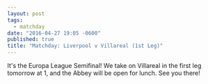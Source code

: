 ```yaml
---
layout: post
tags: 
  - matchday
date: "2016-04-27 19:05 -0600"
published: true
title: "Matchday: Liverpool v Villareal (1st Leg)"
---
```

It's the Europa League Semifinal! We take on Villareal in the first leg tomorrow at 1, and the Abbey will be open for lunch. See you there!
